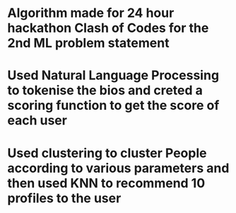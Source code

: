 # Algorithm made for 24 hour hackathon Clash of Codes for the 2nd ML problem statement
# Used Natural Language Processing to tokenise the bios and creted a scoring function to get the score of each user 
# Used clustering to cluster People according to various parameters and then used KNN to recommend 10 profiles to the user
